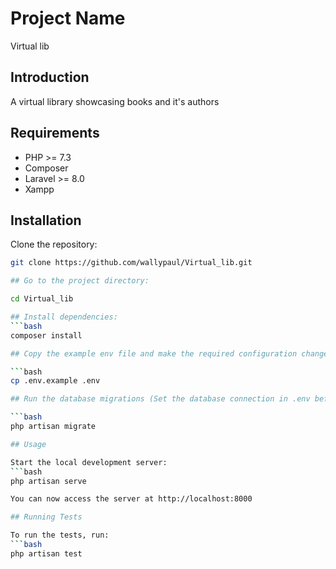 
# Project Name
Virtual lib
## Introduction
A virtual library showcasing books and it's authors

## Requirements

- PHP >= 7.3
- Composer
- Laravel >= 8.0
- Xampp

## Installation

Clone the repository:

```bash
git clone https://github.com/wallypaul/Virtual_lib.git

## Go to the project directory:

cd Virtual_lib

## Install dependencies:
```bash
composer install

## Copy the example env file and make the required configuration changes in the .env file:

```bash
cp .env.example .env

## Run the database migrations (Set the database connection in .env before migrating):

```bash
php artisan migrate

## Usage

Start the local development server:
```bash
php artisan serve

You can now access the server at http://localhost:8000

## Running Tests

To run the tests, run:
```bash
php artisan test